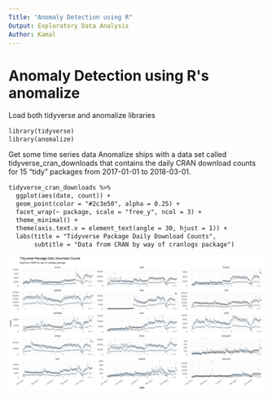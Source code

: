 ```yaml
---
Title: "Anomaly Detection using R"
Output: Exploratory Data Analysis
Author: Kamal
---
```


# Anomaly Detection using R's anomalize

Load both tidyverse and anomalize libraries

```
library(tidyverse)
library(anomalize)
```

Get some time series data Anomalize ships with a data set called tidyverse_cran_downloads that contains the daily CRAN download counts 
for 15 “tidy” packages from 2017-01-01 to 2018-03-01.

```
tidyverse_cran_downloads %>%
  ggplot(aes(date, count)) +
  geom_point(color = "#2c3e50", alpha = 0.25) +
  facet_wrap(~ package, scale = "free_y", ncol = 3) +
  theme_minimal() +
  theme(axis.text.x = element_text(angle = 30, hjust = 1)) +
  labs(title = "Tidyverse Package Daily Download Counts",
       subtitle = "Data from CRAN by way of cranlogs package")
```

![plot of chunk DailyDownloadCount](/TidyVerseDailyDownloadCount.PNG)


